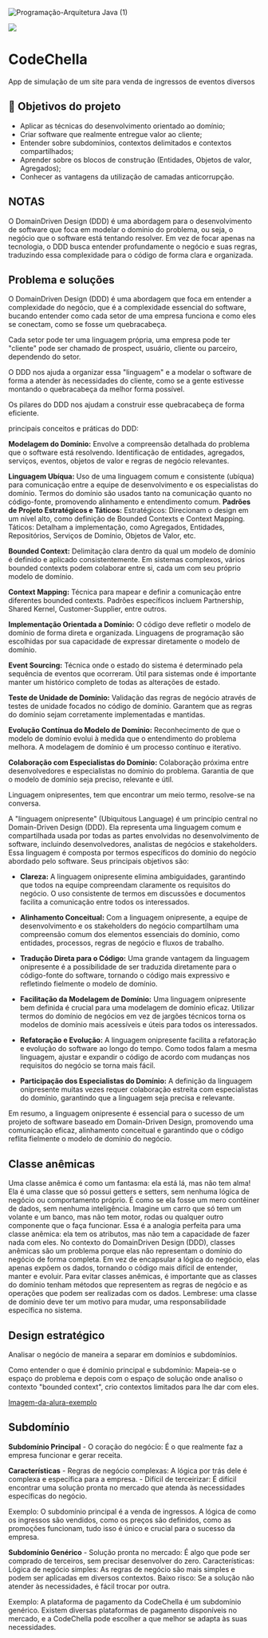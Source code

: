 ![Programação-Arquitetura Java (1)](https://github.com/jacqueline-oliveira/3699-java-domain-driven-design/assets/66698429/1337777b-95b9-4222-8f24-e01c0fb01f67)

![](https://img.shields.io/github/license/alura-cursos/android-com-kotlin-personalizando-ui)

# CodeChella

App de simulação de um site para venda de ingressos de eventos diversos

## 🔨 Objetivos do projeto

- Aplicar as técnicas do desenvolvimento orientado ao domínio;
- Criar software que realmente entregue valor ao cliente;
- Entender sobre subdomínios, contextos delimitados e contextos compartilhados;
- Aprender sobre os blocos de construção (Entidades, Objetos de valor, Agregados);
- Conhecer as vantagens da utilização de camadas anticorrupção.


## NOTAS

O DomainDriven Design (DDD) é uma abordagem para o desenvolvimento de software que foca em modelar o domínio do problema, ou seja, o negócio que o software está tentando resolver. 
Em vez de focar apenas na tecnologia, o DDD busca entender profundamente o negócio e suas regras, traduzindo essa complexidade para o código de forma clara e organizada.

## Problema e soluções

O DomainDriven Design (DDD) é uma abordagem que foca em entender a complexidade do negócio, que é a complexidade essencial do software, bucando entender como cada setor de uma empresa funciona e como eles se conectam, como se fosse um quebracabeça.

Cada setor pode ter uma linguagem própria, uma empresa pode ter "cliente" pode ser chamado de prospect, usuário, cliente ou parceiro, dependendo do setor.

O DDD nos ajuda a organizar essa "linguagem" e a modelar o software de forma a atender às necessidades do cliente, como se a gente estivesse montando o quebracabeça da melhor forma possível.

Os pilares do DDD nos ajudam a construir esse quebracabeça de forma eficiente. 

principais conceitos e práticas do DDD:

**Modelagem do Domínio:**
        Envolve a compreensão detalhada do problema que o software está resolvendo.
        Identificação de entidades, agregados, serviços, eventos, objetos de valor e regras de negócio relevantes.

**Linguagem Ubíqua:**
        Uso de uma linguagem comum e consistente (ubíqua) para comunicação entre a equipe de desenvolvimento e os especialistas do domínio.
        Termos do domínio são usados tanto na comunicação quanto no código-fonte, promovendo alinhamento e entendimento comum.
**Padrões de Projeto Estratégicos e Táticos:**
        Estratégicos: Direcionam o design em um nível alto, como definição de Bounded Contexts e Context Mapping.
        Táticos: Detalham a implementação, como Agregados, Entidades, Repositórios, Serviços de Domínio, Objetos de Valor, etc.

**Bounded Context:**
        Delimitação clara dentro da qual um modelo de domínio é definido e aplicado consistentemente.
        Em sistemas complexos, vários bounded contexts podem colaborar entre si, cada um com seu próprio modelo de domínio.

**Context Mapping:**
        Técnica para mapear e definir a comunicação entre diferentes bounded contexts.
        Padrões específicos incluem Partnership, Shared Kernel, Customer-Supplier, entre outros.

**Implementação Orientada a Domínio:**
        O código deve refletir o modelo de domínio de forma direta e organizada.
        Linguagens de programação são escolhidas por sua capacidade de expressar diretamente o modelo de domínio.

**Event Sourcing:**
        Técnica onde o estado do sistema é determinado pela sequência de eventos que ocorreram.
        Útil para sistemas onde é importante manter um histórico completo de todas as alterações de estado.

**Teste de Unidade de Domínio:**
        Validação das regras de negócio através de testes de unidade focados no código de domínio.
        Garantem que as regras do domínio sejam corretamente implementadas e mantidas.

 **Evolução Contínua do Modelo de Domínio:**
        Reconhecimento de que o modelo de domínio evolui à medida que o entendimento do problema melhora.
        A modelagem de domínio é um processo contínuo e iterativo.
 
**Colaboração com Especialistas do Domínio:**
        Colaboração próxima entre desenvolvedores e especialistas no domínio do problema.
        Garantia de que o modelo de domínio seja preciso, relevante e útil.

Linguagem onipresentes, tem que encontrar um meio termo, resolve-se na conversa.

A "linguagem onipresente" (Ubiquitous Language) é um princípio central no Domain-Driven Design (DDD). Ela representa uma linguagem comum e compartilhada usada por todas as partes envolvidas no desenvolvimento de software, incluindo desenvolvedores, analistas de negócios e stakeholders. Essa linguagem é composta por termos específicos do domínio do negócio abordado pelo software. Seus principais objetivos são:

- **Clareza:** A linguagem onipresente elimina ambiguidades, garantindo que todos na equipe compreendam claramente os requisitos do negócio. O uso consistente de termos em discussões e documentos facilita a comunicação entre todos os interessados.

- **Alinhamento Conceitual:** Com a linguagem onipresente, a equipe de desenvolvimento e os stakeholders do negócio compartilham uma compreensão comum dos elementos essenciais do domínio, como entidades, processos, regras de negócio e fluxos de trabalho.

- **Tradução Direta para o Código:** Uma grande vantagem da linguagem onipresente é a possibilidade de ser traduzida diretamente para o código-fonte do software, tornando o código mais expressivo e refletindo fielmente o modelo de domínio.

- **Facilitação da Modelagem de Domínio:** Uma linguagem onipresente bem definida é crucial para uma modelagem de domínio eficaz. Utilizar termos do domínio de negócios em vez de jargões técnicos torna os modelos de domínio mais acessíveis e úteis para todos os interessados.

- **Refatoração e Evolução:** A linguagem onipresente facilita a refatoração e evolução do software ao longo do tempo. Como todos falam a mesma linguagem, ajustar e expandir o código de acordo com mudanças nos requisitos do negócio se torna mais fácil.

- **Participação dos Especialistas do Domínio:** A definição da linguagem onipresente muitas vezes requer colaboração estreita com especialistas do domínio, garantindo que a linguagem seja precisa e relevante.

Em resumo, a linguagem onipresente é essencial para o sucesso de um projeto de software baseado em Domain-Driven Design, promovendo uma comunicação eficaz, alinhamento conceitual e garantindo que o código reflita fielmente o modelo de domínio do negócio.

## Classe anêmicas
Uma classe anêmica é como um fantasma: ela está lá, mas não tem alma! Ela é uma classe que só possui getters e setters, sem nenhuma lógica de negócio ou comportamento próprio. É como se ela fosse um mero contêiner de dados, sem nenhuma inteligência. Imagine um carro que só tem um volante e um banco, mas não tem motor, rodas ou qualquer outro componente que o faça funcionar. Essa é a analogia perfeita para uma classe anêmica: ela tem os atributos, mas não tem a capacidade de fazer nada com eles.
No contexto do DomainDriven Design (DDD), classes anêmicas são um problema porque elas não representam o domínio do negócio de forma completa. Em vez de encapsular a lógica do negócio, elas apenas expõem os dados, tornando o código mais difícil de entender, manter e evoluir. Para evitar classes anêmicas, é importante que as classes do domínio tenham métodos que representem as regras de negócio e as operações que podem ser realizadas com os dados. Lembrese: uma classe de domínio deve ter um motivo para mudar, uma responsabilidade específica no sistema.

## Design estratégico
Analisar o negócio de maneira a separar em domínios e subdomínios.

Como entender o que é domínio principal e subdomínio: 
Mapeia-se o espaço do problema e depois com o espaço de solução onde analiso o contexto "bounded context", crio contextos limitados para lhe dar com eles.

[Imagem-da-alura-exemplo](https://cdn1.gnarususercontent.com.br/1/795715/52fd5329-0a08-48e7-a4f6-00cce7844bc2.png)

## Subdomínio

**Subdomínio Principal** - O coração do negócio: É o que realmente faz a empresa funcionar e gerar receita.
        
**Características** 
    - Regras de negócio complexas: A lógica por trás dele é complexa e específica para a empresa.
    - Difícil de terceirizar: É difícil encontrar uma solução pronta no mercado que atenda às necessidades específicas do negócio.

Exemplo: O subdomínio principal é a venda de ingressos. A lógica de como os ingressos são vendidos, como os preços são definidos, como as promoções funcionam, tudo isso é único e crucial para o sucesso da empresa.

**Subdomínio Genérico** - Solução pronta no mercado: É algo que pode ser comprado de terceiros, sem precisar desenvolver do zero.
Características: 
    Lógica de negócio simples: As regras de negócio são mais simples e podem ser aplicadas em diversos contextos.
    Baixo risco: Se a solução não atender às necessidades, é fácil trocar por outra.

Exemplo: A plataforma de pagamento da CodeChella é um subdomínio genérico. Existem diversas plataformas de pagamento disponíveis no mercado, e a CodeChella pode escolher a que melhor se adapta às suas necessidades.